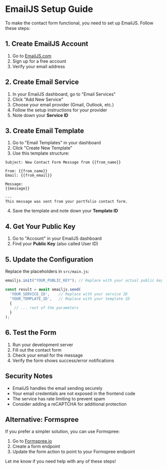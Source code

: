 # EmailJS Setup Guide

To make the contact form functional, you need to set up EmailJS. Follow these steps:

## 1. Create EmailJS Account
1. Go to [EmailJS.com](https://www.emailjs.com/)
2. Sign up for a free account
3. Verify your email address

## 2. Create Email Service
1. In your EmailJS dashboard, go to "Email Services"
2. Click "Add New Service"
3. Choose your email provider (Gmail, Outlook, etc.)
4. Follow the setup instructions for your provider
5. Note down your **Service ID**

## 3. Create Email Template
1. Go to "Email Templates" in your dashboard
2. Click "Create New Template"
3. Use this template structure:

```
Subject: New Contact Form Message from {{from_name}}

From: {{from_name}}
Email: {{from_email}}

Message:
{{message}}

---
This message was sent from your portfolio contact form.
```

4. Save the template and note down your **Template ID**

## 4. Get Your Public Key
1. Go to "Account" in your EmailJS dashboard
2. Find your **Public Key** (also called User ID)

## 5. Update the Configuration
Replace the placeholders in `src/main.js`:

```javascript
emailjs.init("YOUR_PUBLIC_KEY"); // Replace with your actual public key

const result = await emailjs.send(
  'YOUR_SERVICE_ID',    // Replace with your service ID
  'YOUR_TEMPLATE_ID',   // Replace with your template ID
  {
    // ... rest of the parameters
  }
);
```

## 6. Test the Form
1. Run your development server
2. Fill out the contact form
3. Check your email for the message
4. Verify the form shows success/error notifications

## Security Notes
- EmailJS handles the email sending securely
- Your email credentials are not exposed in the frontend code
- The service has rate limiting to prevent spam
- Consider adding a reCAPTCHA for additional protection

## Alternative: Formspree
If you prefer a simpler solution, you can use Formspree:
1. Go to [Formspree.io](https://formspree.io/)
2. Create a form endpoint
3. Update the form action to point to your Formspree endpoint

Let me know if you need help with any of these steps!
